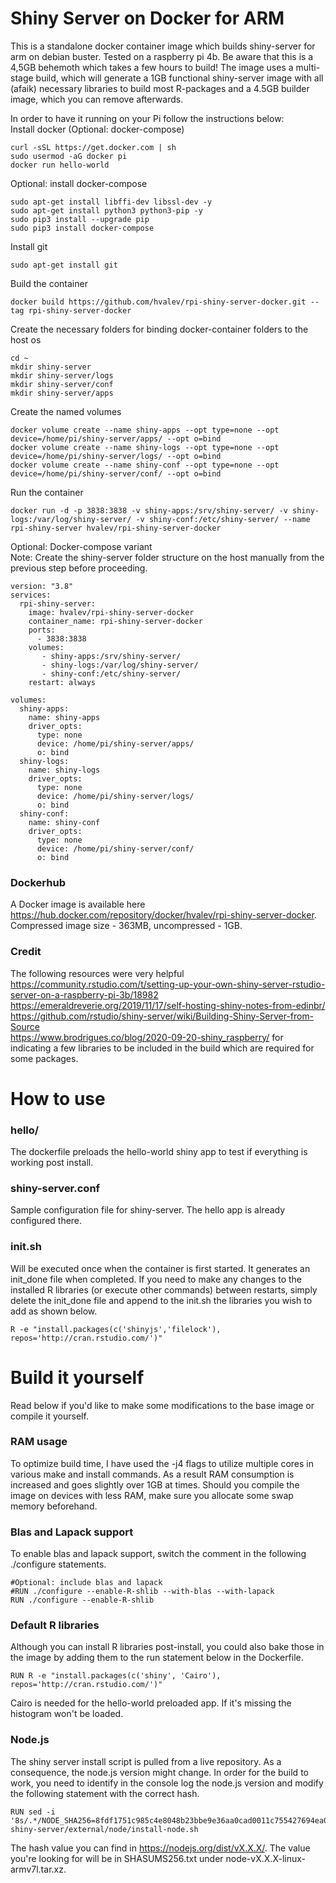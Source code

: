 # Shiny Server on Docker for ARM
This is a standalone docker container image which builds shiny-server for arm on debian buster. Tested on a raspberry pi 4b. Be aware that this is a 4,5GB behemoth which takes a few hours to build! The image uses a multi-stage build, which will generate a 1GB functional shiny-server image with all (afaik) necessary libraries to build most R-packages and a 4.5GB builder image, which you can remove afterwards.

In order to have it running on your Pi follow the instructions below: <br/>
Install docker (Optional: docker-compose)
```
curl -sSL https://get.docker.com | sh
sudo usermod -aG docker pi
docker run hello-world
```
Optional: install docker-compose
```
sudo apt-get install libffi-dev libssl-dev -y
sudo apt-get install python3 python3-pip -y
sudo pip3 install --upgrade pip
sudo pip3 install docker-compose
```
Install git
```
sudo apt-get install git
```
Build the container
```
docker build https://github.com/hvalev/rpi-shiny-server-docker.git --tag rpi-shiny-server-docker
```
Create the necessary folders for binding docker-container folders to the host os
```
cd ~
mkdir shiny-server
mkdir shiny-server/logs
mkdir shiny-server/conf
mkdir shiny-server/apps
```
Create the named volumes
```
docker volume create --name shiny-apps --opt type=none --opt device=/home/pi/shiny-server/apps/ --opt o=bind
docker volume create --name shiny-logs --opt type=none --opt device=/home/pi/shiny-server/logs/ --opt o=bind
docker volume create --name shiny-conf --opt type=none --opt device=/home/pi/shiny-server/conf/ --opt o=bind
```
Run the container
```
docker run -d -p 3838:3838 -v shiny-apps:/srv/shiny-server/ -v shiny-logs:/var/log/shiny-server/ -v shiny-conf:/etc/shiny-server/ --name rpi-shiny-server hvalev/rpi-shiny-server-docker
```

Optional: Docker-compose variant<br/>
Note: Create the shiny-server folder structure on the host manually from the previous step before proceeding.
```
version: "3.8"
services:
  rpi-shiny-server:
    image: hvalev/rpi-shiny-server-docker
    container_name: rpi-shiny-server-docker
    ports:
      - 3838:3838
    volumes:
       - shiny-apps:/srv/shiny-server/
       - shiny-logs:/var/log/shiny-server/
       - shiny-conf:/etc/shiny-server/
    restart: always

volumes:
  shiny-apps:
    name: shiny-apps
    driver_opts:
      type: none
      device: /home/pi/shiny-server/apps/
      o: bind
  shiny-logs:
    name: shiny-logs
    driver_opts:
      type: none
      device: /home/pi/shiny-server/logs/
      o: bind
  shiny-conf:
    name: shiny-conf
    driver_opts:
      type: none
      device: /home/pi/shiny-server/conf/
      o: bind
```

### Dockerhub
A Docker image is available here https://hub.docker.com/repository/docker/hvalev/rpi-shiny-server-docker. Compressed image size - 363MB, uncompressed - 1GB.

### Credit
The following resources were very helpful </br>
https://community.rstudio.com/t/setting-up-your-own-shiny-server-rstudio-server-on-a-raspberry-pi-3b/18982 </br>
https://emeraldreverie.org/2019/11/17/self-hosting-shiny-notes-from-edinbr/ </br>
https://github.com/rstudio/shiny-server/wiki/Building-Shiny-Server-from-Source </br>
https://www.brodrigues.co/blog/2020-09-20-shiny_raspberry/ for indicating a few libraries to be included in the build which are required for some packages.

# How to use

### hello/
The dockerfile preloads the hello-world shiny app to test if everything is working post install.

### shiny-server.conf
Sample configuration file for shiny-server. The hello app is already configured there.

### init.sh
Will be executed once when the container is first started. It generates an init_done file when completed. If you need to make any changes to the installed R libraries (or execute other commands) between restarts, simply delete the init_done file and append to the init.sh the libraries you wish to add as shown below.
```
R -e "install.packages(c('shinyjs','filelock'), repos='http://cran.rstudio.com/')"
```

# Build it yourself
Read below if you'd like to make some modifications to the base image or compile it yourself.

### RAM usage
To optimize build time, I have used the -j4 flags to utilize multiple cores in various make and install commands. As a result RAM consumption is increased and goes slightly over 1GB at times. Should you compile the image on devices with less RAM, make sure you allocate some swap memory beforehand. </br>

### Blas and Lapack support
To enable blas and lapack support, switch the comment in the following ./configure statements.
```
#Optional: include blas and lapack
#RUN ./configure --enable-R-shlib --with-blas --with-lapack
RUN ./configure --enable-R-shlib
```

### Default R libraries
Although you can install R libraries post-install, you could also bake those in the image by adding them to the run statement below in the Dockerfile.
```
RUN R -e "install.packages(c('shiny', 'Cairo'), repos='http://cran.rstudio.com/')"
```
Cairo is needed for the hello-world preloaded app. If it's missing the histogram won't be loaded.

### Node.js
The shiny server install script is pulled from a live repository. As a consequence, the node.js version might change. In order for the build to work, you need to identify in the console log the node.js version and modify the following statement with the correct hash.
```
RUN sed -i '8s/.*/NODE_SHA256=8fdf1751c985c4e8048b23bbe9e36aa0cad0011c755427694ea0fda9efad6d97/' shiny-server/external/node/install-node.sh
```
The hash value you can find in https://nodejs.org/dist/vX.X.X/. The value you're looking for will be in SHASUMS256.txt under node-vX.X.X-linux-armv7l.tar.xz.